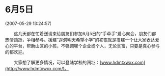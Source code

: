 # 6月5日 

(2007-05-29 13:24:57)

　　这几天都在忙着送请柬给朋友们参加6月5日的“手牵手”爱心聚会，朋友们都热情踊跃，争相参与。援建“遑洞明天希望小学”的初衷就是搭建一个让大家表达爱心的平台，帮助山区的小孩，不强调哪个企业或个人，无论贫富，只要是真心参与的都欢迎。

　　大家想了解更多情况，可以登陆学校的网址：[www.hdmtxwxx.com](http://www.hdmtxwxx.com/)。

